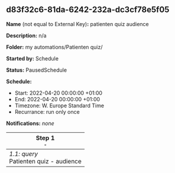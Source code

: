 ## d83f32c6-81da-6242-232a-dc3cf78e5f05

**Name** (not equal to External Key)**:** patienten quiz audience

**Description:** n/a

**Folder:** my automations/Patienten quiz/

**Started by:** Schedule

**Status:** PausedSchedule

**Schedule:**

* Start: 2022-04-20 00:00:00 +01:00
* End: 2022-04-20 00:00:00 +01:00
* Timezone: W. Europe Standard Time
* Recurrance: run only once

**Notifications:** _none_


| Step 1<br>_<small>-</small>_ |
| --- |
| _1.1: query_<br>Patienten quiz  - audience |
